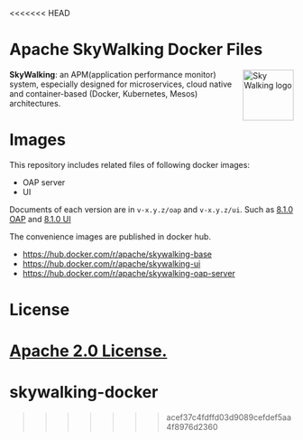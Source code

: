 <<<<<<< HEAD
# Apache SkyWalking Docker Files

<img src="http://skywalking.apache.org/assets/logo.svg" alt="Sky Walking logo" height="90px" align="right" />

**SkyWalking**: an APM(application performance monitor) system, especially designed for 
microservices, cloud native and container-based (Docker, Kubernetes, Mesos) architectures.

# Images
This repository includes related files of following docker images:
 - OAP server
 - UI
 
 Documents of each version are in `v-x.y.z/oap` and `v-x.y.z/ui`. Such as [8.1.0 OAP](8/8.1.0/oap) and [8.1.0 UI](8/8.1.0/ui)

The convenience images are published in docker hub.
- https://hub.docker.com/r/apache/skywalking-base
- https://hub.docker.com/r/apache/skywalking-ui
- https://hub.docker.com/r/apache/skywalking-oap-server

# License
[Apache 2.0 License.](/LICENSE)
=======
# skywalking-docker
>>>>>>> acef37c4fdffd03d9089cefdef5aa4f8976d2360
